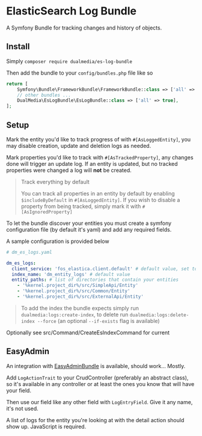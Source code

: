# ElasticSearch Log Bundle

A Symfony Bundle for tracking changes and history of objects.

## Install

Simply `composer require dualmedia/es-log-bundle`

Then add the bundle to your `config/bundles.php` file like so

```php
return [
    Symfony\Bundle\FrameworkBundle\FrameworkBundle::class => ['all' => true],
    // other bundles ...
    DualMedia\EsLogBundle\EsLogBundle::class => ['all' => true],
];
```

## Setup

Mark the entity you'd like to track progress of with `#[AsLoggedEntity]`, you may disable creation, update and deletion logs
as needed.

Mark properties you'd like to track with `#[AsTrackedProperty]`, any changes done will trigger an update log.
If an entity is updated, but no tracked properties were changed a log will __not__ be created.

> Track everything by default
>
> You can track all properties in an entity by default by enabling `$includeByDefault` in `#[AsLoggedEntity]`.
> If you wish to disable a property from being tracked, simply mark it with `#[AsIgnoredProperty]`

To let the bundle discover your entities you must create a symfony configuration file (by default it's yaml) and add any required fields.

A sample configuration is provided below

```yaml
# dm_es_logs.yaml

dm_es_logs:
  client_service: 'fos_elastica.client.default' # default value, set to an id of the ES client you're using
  index_name: 'dm_entity_logs' # default value
  entity_paths: # list of directories that contain your entities
    - '%kernel.project_dir%/src/SimpleApi/Entity'
    - '%kernel.project_dir%/src/Common/Entity'
    - '%kernel.project_dir%/src/ExternalApi/Entity'
```

> To add the index the bundle expects simply run `dualmedia:logs:create-index`,
> to delete run `dualmedia:logs:delete-index --force` (an optional `--if-exists` flag is available)

Optionally see src/Command/CreateEsIndexCommand for current 

## EasyAdmin

An integration with [EasyAdminBundle](https://github.com/EasyCorp/EasyAdminBundle) is available, should work... Mostly.

Add `LogActionTrait` to your CrudController (preferably an abstract class), so it's available in any controller
or at least the ones you know that will have your field.

Then use our field like any other field with `LogEntryField`. Give it any name, it's not used.

A list of logs for the entity you're looking at with the detail action should show up.
JavaScript is required.
